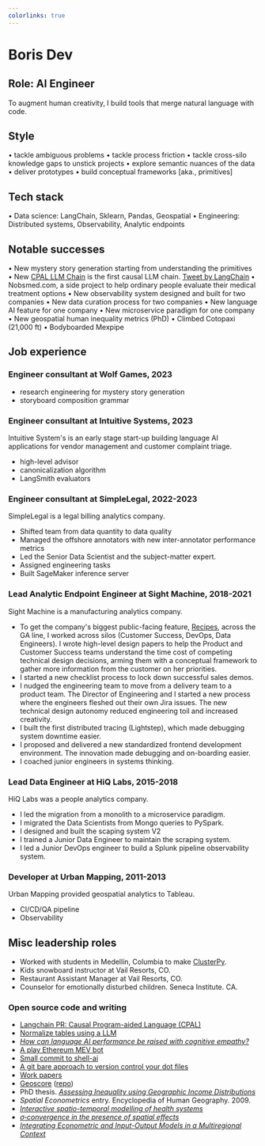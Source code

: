 ```yaml
---
colorlinks: true
---
```


# Boris Dev

## Role: AI Engineer

To augment human creativity, I build tools that merge natural language with code.

## Style

• tackle ambiguous problems
• tackle process friction
• tackle cross-silo knowledge gaps to unstick projects
• explore semantic nuances of the data
• deliver prototypes
• build conceptual frameworks [aka., primitives]

## Tech stack

• Data science: LangChain, Sklearn, Pandas, Geospatial
• Engineering: Distributed systems, Observability, Analytic endpoints

## Notable successes

• New mystery story generation starting from understanding the primitives
• New [CPAL LLM
 Chain](https://python.langchain.com/docs/use_cases/more/code_writing/cpal) is the first causal LLM chain. [Tweet by LangChain](https://twitter.com/LangChainAI/status/1678797225013440514)
• Nobsmed.com, a side project to help ordinary people evaluate their medical treatment options
• New observability system designed and built for two companies
• New data curation process for two companies
• New language AI feature for one company
• New microservice paradigm for one company
• New geospatial human inequality metrics (PhD)
• Climbed Cotopaxi (21,000 ft)
• Bodyboarded Mexpipe


## Job experience

### Engineer consultant at Wolf Games, 2023

- research engineering for mystery story generation
- storyboard composition grammar

### Engineer consultant at Intuitive Systems, 2023

Intuitive System's is an early stage start-up building language AI applications for vendor management and customer complaint triage.

- high-level advisor
- canonicalization algorithm
- LangSmith evaluators

### Engineer consultant at SimpleLegal, 2022-2023

SimpleLegal is a legal billing analytics company.

- Shifted team from data quantity to data quality
- Managed the offshore annotators with new inter-annotator performance metrics
- Led the Senior Data Scientist and the subject-matter expert.
- Assigned engineering tasks
- Built SageMaker inference server


### Lead Analytic Endpoint Engineer at Sight Machine, 2018-2021

Sight Machine is a manufacturing analytics company.

- To get the company's biggest public-facing feature,
  [Recipes](https://sightmachine.com/blog/manufacturing-dynamic-recipes/),
  across the GA line, I worked across silos (Customer Success, DevOps, Data
  Engineers). I wrote high-level design papers to help the Product and Customer Success
  teams understand the time cost of competing technical design decisions, arming them with
  a conceptual framework to gather more information from the customer on her
  priorities.
- I started a new checklist process to lock down successful sales demos.
- I nudged the engineering team to move from a delivery team to a product
  team. The Director of Engineering and I started a new process where the
  engineers fleshed out their own Jira issues. The new technical design autonomy
  reduced engineering toil and increased creativity.
- I built the first distributed tracing (Lightstep), which made debugging system
  downtime easier.
- I proposed and delivered a new standardized frontend development environment. The innovation made debugging and on-boarding easier.
- I coached junior engineers in systems thinking.

### Lead Data Engineer at HiQ Labs, 2015-2018

HiQ Labs was a people analytics company.

- I led the migration from a monolith to a microservice paradigm. 
- I migrated the Data Scientists from Mongo queries to PySpark.
- I designed and built the scaping system V2
- I trained a Junior Data Engineer to maintain the scraping system.
- I led a Junior DevOps engineer to build a Splunk pipeline observability system.


### Developer at Urban Mapping, 2011-2013

Urban Mapping provided geospatial analytics to Tableau.

- CI/CD/QA pipeline
- Observability 

## Misc leadership roles


- Worked with students in Medellín, Columbia to make [ClusterPy](https://github.com/clusterpy/clusterpy).
- Kids snowboard instructor at Vail Resorts, CO.
- Restaurant Assistant Manager at Vail Resorts, CO.
- Counselor for emotionally disturbed children. Seneca Institute. CA.


### Open source code and writing

-   [Langchain PR: Causal Program-aided Language
    (CPAL)](https://github.com/hwchase17/langchain/pull/6255)
-   [Normalize tables using a LLM](https://github.com/borisdev/zero-llm-test)
-   [*How can language AI performance be raised with cognitive empathy?*](https://medium.com/@boris.dev/why-did-your-language-ai-feature-fail-66a280954287)
-   [A play Ethereum MEV bot](https://github.com/borisdev/play_mev_bot)
-   [Small commit to shell-ai](https://github.com/ricklamers/shell-ai/pull/6)
-   [A git bare approach to version control your dot files](https://github.com/borisdev/dotfiles/blob/master/README.md)
-   [Work papers](https://docs.google.com/document/d/1pMID97O4hHkK8ok7cwLH4Y4KpsgQSPUAXtYrscwcyb4/edit)
-   [Geoscore](http://geoscore.com/) ([repo](https://github.com/schmidtc/geoscore))
-   PhD thesis. [*Assessing Inequality using Geographic Income Distributions*](https://escholarship.org/content/qt8br7d5df/qt8br7d5df.pdf)
-   *Spatial Econometrics* entry. Encyclopedia of Human Geography. 2009.
-   [*Interactive spatio-temporal modelling of health systems*](https://link.springer.com/article/10.1007/s00477-007-0135-0)
-   [*$\sigma$‐convergence in the presence of spatial effects*](https://rsaiconnect.onlinelibrary.wiley.com/doi/abs/10.1111/j.1435-5957.2006.00083.x)
-   [*Integrating Econometric and Input-Output Models in a Multiregional Context*](https://onlinelibrary.wiley.com/doi/abs/10.1111/j.1468-2257.1997.tb00771.x)
